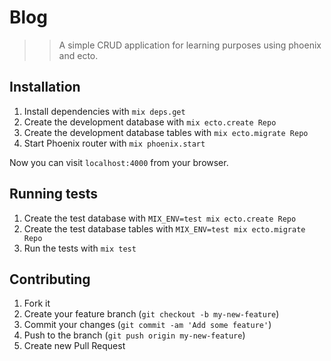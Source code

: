 # Blog

>> A simple CRUD application for learning purposes using phoenix and ecto.

## Installation

1. Install dependencies with `mix deps.get`
1. Create the development database with `mix ecto.create Repo`
1. Create the development database tables with `mix ecto.migrate Repo`
1. Start Phoenix router with `mix phoenix.start`

Now you can visit `localhost:4000` from your browser.

## Running tests

1. Create the test database with `MIX_ENV=test mix ecto.create Repo`
1. Create the test database tables with `MIX_ENV=test mix ecto.migrate Repo`
1. Run the tests with `mix test`

## Contributing

1. Fork it
2. Create your feature branch (`git checkout -b my-new-feature`)
3. Commit your changes (`git commit -am 'Add some feature'`)
4. Push to the branch (`git push origin my-new-feature`)
5. Create new Pull Request
